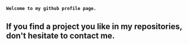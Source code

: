  **``Welcome to my github profile page.``**

## If you find a project you like in my **repositories**, don't hesitate to contact me.
